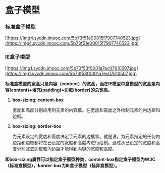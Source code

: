 # 盒子模型

### 标准盒子模型

![https://img4.sycdn.imooc.com/5b73f51e00015f7907740523.jpg](https://img4.sycdn.imooc.com/5b73f51e00015f7907740523.jpg)

### IE盒子模型

![https://img1.sycdn.imooc.com/5b73f53f0001a7ec07610507.jpg](https://img1.sycdn.imooc.com/5b73f53f0001a7ec07610507.jpg)

**标准盒模型的宽高只是内容（content）的宽高，而在IE模型中盒模型的宽高是内容(content)+填充(padding)+边框(border)的总宽高。**

1. **box-sizing: content-box**

   宽度和高度分别应用到元素的内容框。在宽度和高度之外绘制元素的内边距和边框。

2. **box-sizing: border-box**

   为元素设定的宽度和高度决定了元素的边框盒。就是说，为元素指定的任何内边距和边框都将在已设定的宽度和高度内进行绘制。通过从已设定的宽度和高度分别减去边框和内边距才能得到内容的宽度和高度。

**即box-sizing属性可以指定盒子模型种类，content-box指定盒子模型为W3C（标准盒模型），border-box为IE盒子模型（怪异盒模型）。**